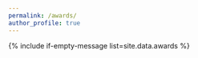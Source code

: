 ```yaml
---
permalink: /awards/
author_profile: true
---
```


{% include if-empty-message list=site.data.awards %}
